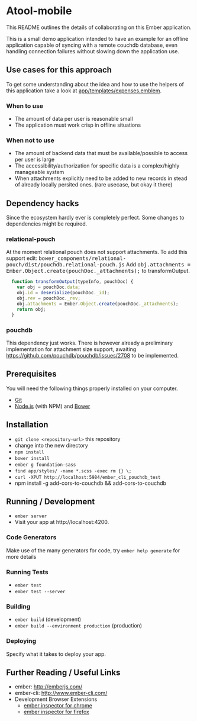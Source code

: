 # Atool-mobile

This README outlines the details of collaborating on this Ember application.

This is a small demo application intended to have an example for an offline
application capable of syncing with a remote couchdb database, even handling
connection failures without slowing down the application use.

## Use cases for this approach

To get some understanding about the idea and how to use the helpers of
this application take a look at [app/templates/expenses.emblem](app/templates/expenses.emblem).

### When to use

* The amount of data per user is reasonable small
* The application must work crisp in offline situations

### When not to use

* The amount of backend data that must be available/possible
  to access per user is large
* The accessibility/authorization for specific data is a complex/highly manageable system
* When attachments explicitly need to be added to new records in stead
  of already locally persited ones. (rare usecase, but okay it there)

## Dependency hacks

Since the ecosystem hardly ever is completely perfect. Some changes to dependencies
might be required.

### relational-pouch
At the moment relational pouch does not support attachments. To add this
support edit:
<tt>bower_components/relational-pouch/dist/pouchdb.relational-pouch.js</tt>
Add <tt>obj.attachments = Ember.Object.create(pouchDoc._attachments);</tt> to transformOutput.

```javascript
  function transformOutput(typeInfo, pouchDoc) {
    var obj = pouchDoc.data;
    obj.id = deserialize(pouchDoc._id);
    obj.rev = pouchDoc._rev;
    obj.attachments = Ember.Object.create(pouchDoc._attachments);
    return obj;
  }
```
### pouchdb

This dependency just works. There is however already a preliminary implementation for attachment
size support, awaiting https://github.com/pouchdb/pouchdb/issues/2708 to be implemented.


## Prerequisites

You will need the following things properly installed on your computer.

* [Git](http://git-scm.com/)
* [Node.js](http://nodejs.org/) (with NPM) and [Bower](http://bower.io/)

## Installation

* `git clone <repository-url>` this repository
* change into the new directory
* `npm install`
* `bower install`
* `ember g foundation-sass`
* `find app/styles/ -name *.scss -exec rm {} \;`
* `curl -XPUT http://localhost:5984/ember_cli_pouchdb_test`
* npm install -g add-cors-to-couchdb && add-cors-to-couchdb


## Running / Development

* `ember server`
* Visit your app at http://localhost:4200.

### Code Generators

Make use of the many generators for code, try `ember help generate` for more details

### Running Tests

* `ember test`
* `ember test --server`

### Building

* `ember build` (development)
* `ember build --environment production` (production)

### Deploying

Specify what it takes to deploy your app.

## Further Reading / Useful Links

* ember: http://emberjs.com/
* ember-cli: http://www.ember-cli.com/
* Development Browser Extensions
  * [ember inspector for chrome](https://chrome.google.com/webstore/detail/ember-inspector/bmdblncegkenkacieihfhpjfppoconhi)
  * [ember inspector for firefox](https://addons.mozilla.org/en-US/firefox/addon/ember-inspector/)
